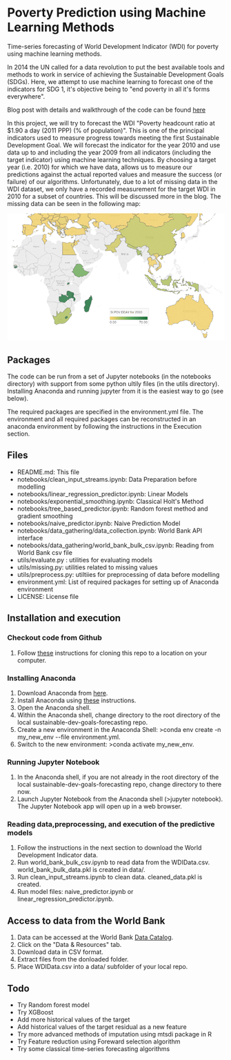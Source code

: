 # Poverty Prediction using Machine Learning Methods 
Time-series forecasting of World Development Indicator (WDI) for poverty using machine learning methods. 

In 2014 the UN called for a data revolution to put the best available tools and methods to work in service of achieving the Sustainable Development Goals (SDGs). Here, we attempt to use machine learning to forecast one of the indicators for SDG 1, it's objective being to "end poverty in all it's forms everywhere".

Blog post with details and walkthrough of the code can be found [here](https://medium.com/@fergus.oboyle/can-machine-learning-be-used-to-forecast-poverty-c7a54bbd6e6c)

In this project, we will try to forecast the WDI "Poverty headcount ratio at $1.90 a day (2011 PPP) (% of population)". This is one of the principal indicators used to measure progress towards meeting the first Sustainable Development Goal. We will forecast the indicator for the year 2010 and use data up to and including the year 2009 from all indicators (including the target indicator) using machine learning techniques. By choosing a target year (i.e. 2010) for which we have data, allows us to measure our predictions against the actual reported values and measure the success (or failure) of our algorithms. Unfortunately, due to a lot of missing data in the WDI dataset, we only have a recorded measurement for the target WDI in 2010 for a subset of countries. This will be discussed more in the blog. The missing data can be seen in the following map:

![Target Variable for Target year](world_image.png)

## Packages

The code can be run from a set of Jupyter notebooks (in the notebooks directory) with support from some python ultily files (in the utils directory). Installing Anaconda and running jupyter from it is the easiest way to go (see below).

The required packages are specified in the environment.yml file. The environment and all required packages can be reconstructed in an anaconda environment by following the instructions in the Execution section. 

## Files

* README.md: This file    
* notebooks/clean_input_streams.ipynb: Data Preparation before modelling   
* notebooks/linear_regression_predictor.ipynb: Linear Models 
* notebooks/exponential_smoothing.ipynb: Classical Holt's Method
* notebooks/tree_based_predictor.ipynb: Random forest method and gradient smoothing
* notebooks/naive_predictor.ipynb: Naive Prediction Model  
* notebooks/data_gathering/data_collection.ipynb: World Bank API interface   
* notebooks/data_gathering/world_bank_bulk_csv.ipynb: Reading from World Bank csv file 
* utils/evaluate.py : utilities for evaluating models  
* utils/missing.py: utilities related to missing values  
* utils/preprocess.py: utiltiies for preprocessing of data before modelling   
* environment.yml: List of required packages for setting up of Anaconda environment  
* LICENSE: License file   

## Installation and execution

### Checkout code from Github

1. Follow [these](https://help.github.com/en/articles/cloning-a-repository) instructions for cloning this repo to a location on your computer.

### Installing Anaconda

1. Download Anaconda from [here](https://www.anaconda.com/distribution/).
2. Install Anaconda using [these](https://docs.anaconda.com/anaconda/install/) instructions.
3. Open the Anaconda shell.
3. Within the Anaconda shell, change directory to the root directory of the local sustainable-dev-goals-forecasting repo.
4. Create a new environment in the Anaconda Shell: >conda env create -n my_new_env --file environment.yml.
5. Switch to the new environment: >conda activate my_new_env.

### Running Jupyter Notebook

1. In the Anaconda shell, if you are not already in the root directory of the local sustainable-dev-goals-forecasting repo, change directory to there now.
2. Launch Jupyter Notebook from the Anaconda shell (>jupyter notebook). The Jupyter Notebook app will open up in a web browser. 

### Reading data,preprocessing, and execution of the predictive models

1. Follow the instructions in the next section to download the World Development Indicator data.
2. Run world_bank_bulk_csv.ipynb to read data from the WDIData.csv. world_bank_bulk_data.pkl is created in data/.
3. Run clean_input_streams.ipynb to clean data. cleaned_data.pkl is created.
4. Run model files: naive_predictor.ipynb or linear_regression_predictor.ipynb.

## Access to data from the World Bank

1. Data can be accessed at the World Bank [Data Catalog](https://datacatalog.worldbank.org/dataset/world-development-indicators).
2. Click on the "Data & Resources" tab.
3. Download data in CSV format.
4. Extract files from the donloaded folder.
5. Place WDIData.csv into a data/ subfolder of your local repo.

## Todo

* Try Random forest model  
* Try XGBoost  
* Add more historical values of the target  
* Add historical values of the target residual  as a new feature  
* Try more advanced methods of imputation using mtsdi package in R  
* Try Feature reduction using Foreward selection algorithm    
* Try some classical time-series forecasting algorithms  

